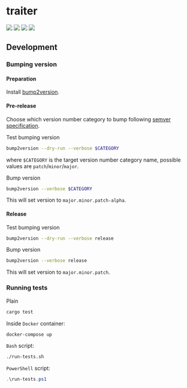 traiter
=======

[![](https://github.com/lycantropos/traiter/workflows/CI/badge.svg)](https://github.com/lycantropos/traiter/actions/workflows/ci.yml "Github Actions")
[![](https://codecov.io/gh/lycantropos/traiter/branch/master/graph/badge.svg)](https://codecov.io/gh/lycantropos/traiter "Codecov")
[![](https://img.shields.io/github/license/lycantropos/traiter.svg)](https://github.com/lycantropos/traiter/blob/master/LICENSE "License")
[![](https://img.shields.io/crates/v/traiter.svg)](https://crates.io/crates/traiter "crates.io")

Development
-----------

### Bumping version

#### Preparation

Install
[bump2version](https://github.com/c4urself/bump2version#installation).

#### Pre-release

Choose which version number category to bump following [semver
specification](http://semver.org/).

Test bumping version
```bash
bump2version --dry-run --verbose $CATEGORY
```

where `$CATEGORY` is the target version number category name, possible
values are `patch`/`minor`/`major`.

Bump version
```bash
bump2version --verbose $CATEGORY
```

This will set version to `major.minor.patch-alpha`. 

#### Release

Test bumping version
```bash
bump2version --dry-run --verbose release
```

Bump version
```bash
bump2version --verbose release
```

This will set version to `major.minor.patch`.

### Running tests

Plain
```bash
cargo test
```

Inside `Docker` container:
```bash
docker-compose up
```

`Bash` script:
```bash
./run-tests.sh
```

`PowerShell` script:
```powershell
.\run-tests.ps1
```
